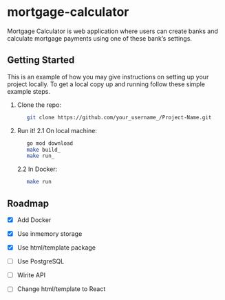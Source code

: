 # mortgage-calculator
Mortgage Calculator is web application where users can create banks and calculate mortgage payments using one of these bank’s settings.

## Getting Started
This is an example of how you may give instructions on setting up your project locally. To get a local copy up and running follow these simple example steps.

1. Clone the repo:
    ```sh
       git clone https://github.com/your_username_/Project-Name.git
    ```
2. Run it!
  2.1 On local machine:
      ```sh
         go mod download
         make build_
         make run_
      ```
      2.2 In Docker:
      ```sh
         make run
      ```
## Roadmap

- [x] Add Docker
- [x] Use inmemory storage
- [x] Use html/template package
- [ ] Use PostgreSQL
- [ ] Wirite API
- [ ] Change html/template to React

